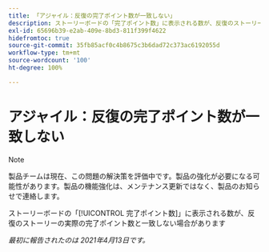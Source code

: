 ```yaml
---
title: 「アジャイル：反復の完了ポイント数が一致しない」
description: ストーリーボードの「完了ポイント数」に表示される数が、反復のストーリーの実際の完了ポイント数と一致しない場合があります
exl-id: 65696b39-e2ab-409e-8bd3-811f399f4622
hidefromtoc: true
source-git-commit: 35fb85acf0c4b8675c3b6dad72c373ac6192055d
workflow-type: tm+mt
source-wordcount: '100'
ht-degree: 100%

---
```


# アジャイル：反復の完了ポイント数が一致しない

<!--Converted to story-->

>[!NOTE]
>
>製品チームは現在、この問題の解決策を評価中です。製品の強化が必要になる可能性があります。製品の機能強化は、メンテナンス更新ではなく、製品のお知らせで連絡します。

ストーリーボードの「[!UICONTROL 完了ポイント数]」に表示される数が、反復のストーリーの実際の完了ポイント数と一致しない場合があります

_最初に報告されたのは 2021年4月13日です。_
